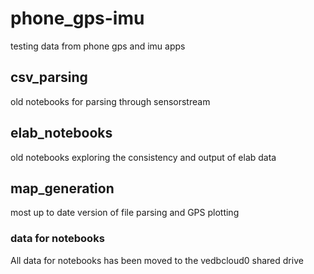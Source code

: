 # phone_gps-imu
testing data from phone gps and imu apps

## csv_parsing
old notebooks for parsing through sensorstream 

## elab_notebooks
old notebooks exploring the consistency and output of elab data

## map_generation
most up to date version of file parsing and GPS plotting

### data for notebooks
All data for notebooks has been moved to the vedbcloud0 shared drive
